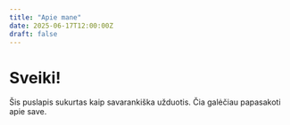 ```yaml
---
title: "Apie mane"
date: 2025-06-17T12:00:00Z
draft: false
---
```


# Sveiki!

Šis puslapis sukurtas kaip savarankiška užduotis. Čia galėčiau papasakoti apie save.
